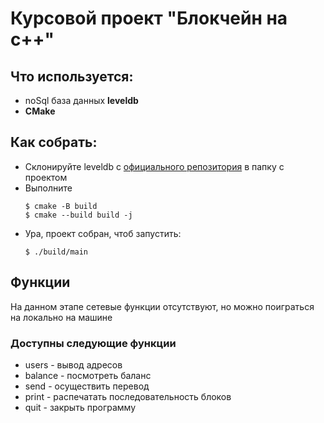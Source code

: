 # Курсовой проект "Блокчейн на c++"

## Что используется:
- noSql база данных **leveldb**
- **CMake**

## Как собрать:
- Склонируйте leveldb с [официального репозитория](https://github.com/google/leveldb) в папку с проектом 
- Выполните
    ```
    $ cmake -B build
    $ cmake --build build -j
    ```
- Ура, проект собран, чтоб запустить:
    ```
    $ ./build/main
    ```
## Функции
На данном этапе сетевые функции отсутствуют, но можно поиграться на локально на машине

### Доступны следующие функции
- users - вывод адресов
- balance - посмотреть баланс
- send - осуществить перевод
- print - распечатать последовательность блоков
- quit - закрыть программу


